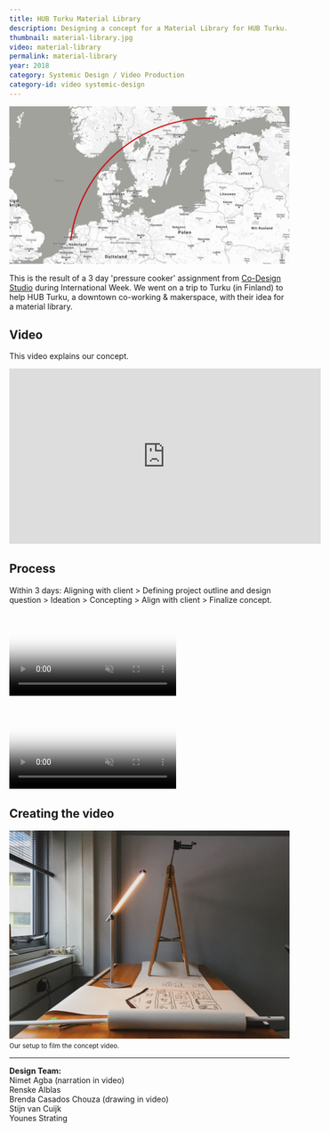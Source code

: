```yaml
---
title: HUB Turku Material Library
description: Designing a concept for a Material Library for HUB Turku.
thumbnail: material-library.jpg
video: material-library
permalink: material-library
year: 2018
category: Systemic Design / Video Production
category-id: video systemic-design
---
```


![video setup](/img/portfolio/map.jpg)

This is the result of a 3 day 'pressure cooker' assignment from [Co-Design Studio](http://codesignstudio.strikingly.com/) during International Week. We went on a trip to Turku (in Finland) to help HUB Turku, a downtown co-working & makerspace, with their idea for a material library.

## Video

This video explains our concept.

<iframe width="560" height="315" src="https://www.youtube.com/embed/NoyS93Inb2o" frameborder="0" allow="accelerometer; autoplay; encrypted-media; gyroscope; picture-in-picture" allowfullscreen></iframe>

## Process

Within 3 days: Aligning with client > Defining project outline and design question > Ideation > Concepting > Align with client > Finalize concept.

<p><video autoplay loop muted poster="/vid/material-library/poster-2.jpg">
   <source src="/vid/material-library/video-2.mp4" type="video/mp4">
   <source src="/vid/material-library/video-2.webm" type="video/webm">
</video></p>

<p><video autoplay loop muted poster="/vid/material-library/poster-3.jpg">
   <source src="/vid/material-library/video-3.mp4" type="video/mp4">
   <source src="/vid/material-library/video-3.webm" type="video/webm">
</video></p>

## Creating the video

![video setup](/img/portfolio/video-setup.jpg) <small>Our setup to film the concept video.</small>

---

**Design Team:**<br>
Nimet Agba (narration in video)<br>
Renske Alblas<br>
Brenda Casados Chouza (drawing in video)<br>
Stijn van Cuijk<br>
Younes Strating
